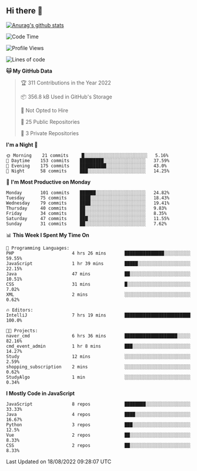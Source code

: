 ## Hi there 👋

[![Anurag's github stats](https://github-readme-stats.vercel.app/api?username=Songwonseok)](https://github.com/anuraghazra/github-readme-stats)



<!--START_SECTION:waka-->
![Code Time](http://img.shields.io/badge/Code%20Time-1%2C707%20hrs%2039%20mins-blue)

![Profile Views](http://img.shields.io/badge/Profile%20Views-0-blue)

![Lines of code](https://img.shields.io/badge/From%20Hello%20World%20I%27ve%20Written-3%20Million%20lines%20of%20code-blue)

**🐱 My GitHub Data** 

> 🏆 311 Contributions in the Year 2022
 > 
> 📦 356.8 kB Used in GitHub's Storage 
 > 
> 🚫 Not Opted to Hire
 > 
> 📜 25 Public Repositories 
 > 
> 🔑 3 Private Repositories  
 > 
**I'm a Night 🦉** 

```text
🌞 Morning    21 commits     █░░░░░░░░░░░░░░░░░░░░░░░░   5.16% 
🌆 Daytime    153 commits    █████████░░░░░░░░░░░░░░░░   37.59% 
🌃 Evening    175 commits    ██████████░░░░░░░░░░░░░░░   43.0% 
🌙 Night      58 commits     ███░░░░░░░░░░░░░░░░░░░░░░   14.25%

```
📅 **I'm Most Productive on Monday** 

```text
Monday       101 commits    ██████░░░░░░░░░░░░░░░░░░░   24.82% 
Tuesday      75 commits     ████░░░░░░░░░░░░░░░░░░░░░   18.43% 
Wednesday    79 commits     ████░░░░░░░░░░░░░░░░░░░░░   19.41% 
Thursday     40 commits     ██░░░░░░░░░░░░░░░░░░░░░░░   9.83% 
Friday       34 commits     ██░░░░░░░░░░░░░░░░░░░░░░░   8.35% 
Saturday     47 commits     ███░░░░░░░░░░░░░░░░░░░░░░   11.55% 
Sunday       31 commits     ██░░░░░░░░░░░░░░░░░░░░░░░   7.62%

```


📊 **This Week I Spent My Time On** 

```text
💬 Programming Languages: 
PHP                      4 hrs 26 mins       ███████████████░░░░░░░░░░   59.55% 
JavaScript               1 hr 39 mins        █████░░░░░░░░░░░░░░░░░░░░   22.15% 
Java                     47 mins             ██░░░░░░░░░░░░░░░░░░░░░░░   10.51% 
CSS                      31 mins             █░░░░░░░░░░░░░░░░░░░░░░░░   7.02% 
XML                      2 mins              ░░░░░░░░░░░░░░░░░░░░░░░░░   0.62%

🔥 Editors: 
IntelliJ                 7 hrs 19 mins       █████████████████████████   100.0%

🐱‍💻 Projects: 
naver_cmd                6 hrs 36 mins       ████████████████████░░░░░   82.16% 
cmd_event_admin          1 hr 8 mins         ███░░░░░░░░░░░░░░░░░░░░░░   14.27% 
Study                    12 mins             ░░░░░░░░░░░░░░░░░░░░░░░░░   2.59% 
shopping_subscription    2 mins              ░░░░░░░░░░░░░░░░░░░░░░░░░   0.62% 
StudyAlgo                1 min               ░░░░░░░░░░░░░░░░░░░░░░░░░   0.34%

```

**I Mostly Code in JavaScript** 

```text
JavaScript               8 repos             ████████░░░░░░░░░░░░░░░░░   33.33% 
Java                     4 repos             ████░░░░░░░░░░░░░░░░░░░░░   16.67% 
Python                   3 repos             ███░░░░░░░░░░░░░░░░░░░░░░   12.5% 
Vue                      2 repos             ██░░░░░░░░░░░░░░░░░░░░░░░   8.33% 
CSS                      2 repos             ██░░░░░░░░░░░░░░░░░░░░░░░   8.33%

```



 Last Updated on 18/08/2022 09:28:07 UTC
<!--END_SECTION:waka-->

